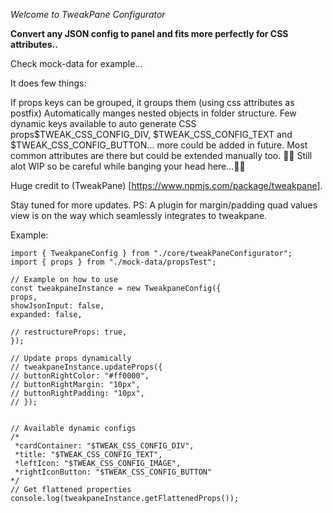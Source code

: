 _Welcome to TweakPane Configurator_

**Convert any JSON config to panel and fits more perfectly for CSS attributes..**

Check mock-data for example...

It does few things:

If props keys can be grouped, it groups them (using css attributes as postfix)
Automatically manges nested objects in folder structure.
Few dynamic keys available to auto generate CSS props$TWEAK_CSS_CONFIG_DIV, $TWEAK_CSS_CONFIG_TEXT and $TWEAK_CSS_CONFIG_BUTTON... more could be added in future. Most common attributes are there but could be extended manually too.
🚧🚧 Still alot WIP so be careful while banging your head here...🚧🚧

Huge credit to (TweakPane) [https://www.npmjs.com/package/tweakpane].

Stay tuned for more updates. PS: A plugin for margin/padding quad values view is on the way which seamlessly integrates to tweakpane.

Example:

```
import { TweakpaneConfig } from "./core/tweakPaneConfigurator";
import { props } from "./mock-data/propsTest";

// Example on how to use
const tweakpaneInstance = new TweakpaneConfig({
props,
showJsonInput: false,
expanded: false,

// restructureProps: true,
});

// Update props dynamically
// tweakpaneInstance.updateProps({
// buttonRightColor: "#ff0000",
// buttonRightMargin: "10px",
// buttonRightPadding: "10px",
// });


// Available dynamic configs
/*
 *cardContainer: "$TWEAK_CSS_CONFIG_DIV",
 *title: "$TWEAK_CSS_CONFIG_TEXT",
 *leftIcon: "$TWEAK_CSS_CONFIG_IMAGE",
 *rightIconButton: "$TWEAK_CSS_CONFIG_BUTTON"
*/
// Get flattened properties
console.log(tweakpaneInstance.getFlattenedProps());
```
